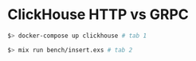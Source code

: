 # ClickHouse HTTP vs GRPC

```bash
$> docker-compose up clickhouse # tab 1

$> mix run bench/insert.exs # tab 2
```
